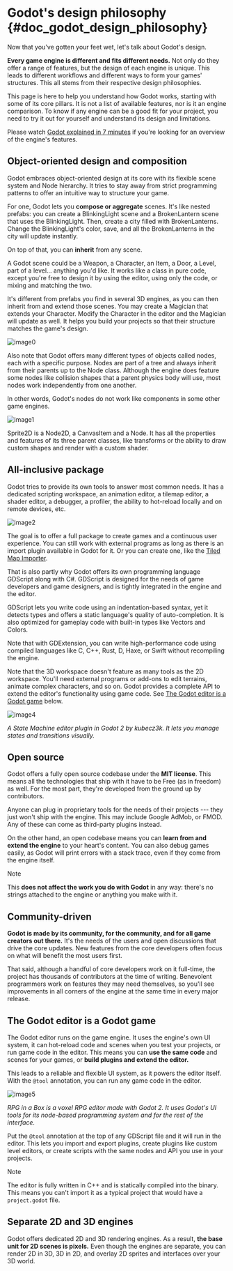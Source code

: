 # Godot\'s design philosophy {#doc_godot_design_philosophy}

Now that you\'ve gotten your feet wet, let\'s talk about Godot\'s
design.

**Every game engine is different and fits different needs.** Not only do
they offer a range of features, but the design of each engine is unique.
This leads to different workflows and different ways to form your
games\' structures. This all stems from their respective design
philosophies.

This page is here to help you understand how Godot works, starting with
some of its core pillars. It is not a list of available features, nor is
it an engine comparison. To know if any engine can be a good fit for
your project, you need to try it out for yourself and understand its
design and limitations.

Please watch [Godot explained in 7
minutes](https://www.youtube.com/watch?v=yS9cuu5o5Ug) if you\'re looking
for an overview of the engine\'s features.

## Object-oriented design and composition

Godot embraces object-oriented design at its core with its flexible
scene system and Node hierarchy. It tries to stay away from strict
programming patterns to offer an intuitive way to structure your game.

For one, Godot lets you **compose or aggregate** scenes. It\'s like
nested prefabs: you can create a BlinkingLight scene and a BrokenLantern
scene that uses the BlinkingLight. Then, create a city filled with
BrokenLanterns. Change the BlinkingLight\'s color, save, and all the
BrokenLanterns in the city will update instantly.

On top of that, you can **inherit** from any scene.

A Godot scene could be a Weapon, a Character, an Item, a Door, a Level,
part of a level... anything you\'d like. It works like a class in pure
code, except you\'re free to design it by using the editor, using only
the code, or mixing and matching the two.

It\'s different from prefabs you find in several 3D engines, as you can
then inherit from and extend those scenes. You may create a Magician
that extends your Character. Modify the Character in the editor and the
Magician will update as well. It helps you build your projects so that
their structure matches the game\'s design.

![image0](img/engine_design_01.png)

Also note that Godot offers many different types of objects called
nodes, each with a specific purpose. Nodes are part of a tree and always
inherit from their parents up to the Node class. Although the engine
does feature some nodes like collision shapes that a parent physics body
will use, most nodes work independently from one another.

In other words, Godot\'s nodes do not work like components in some other
game engines.

![image1](img/engine_design_02.png)

Sprite2D is a Node2D, a CanvasItem and a Node. It has all the properties
and features of its three parent classes, like transforms or the ability
to draw custom shapes and render with a custom shader.

## All-inclusive package

Godot tries to provide its own tools to answer most common needs. It has
a dedicated scripting workspace, an animation editor, a tilemap editor,
a shader editor, a debugger, a profiler, the ability to hot-reload
locally and on remote devices, etc.

![image2](img/engine_design_03.png)

The goal is to offer a full package to create games and a continuous
user experience. You can still work with external programs as long as
there is an import plugin available in Godot for it. Or you can create
one, like the [Tiled Map
Importer](https://github.com/vnen/godot-tiled-importer).

That is also partly why Godot offers its own programming language
GDScript along with C#. GDScript is designed for the needs of game
developers and game designers, and is tightly integrated in the engine
and the editor.

GDScript lets you write code using an indentation-based syntax, yet it
detects types and offers a static language\'s quality of
auto-completion. It is also optimized for gameplay code with built-in
types like Vectors and Colors.

Note that with GDExtension, you can write high-performance code using
compiled languages like C, C++, Rust, D, Haxe, or Swift without
recompiling the engine.

Note that the 3D workspace doesn\'t feature as many tools as the 2D
workspace. You\'ll need external programs or add-ons to edit terrains,
animate complex characters, and so on. Godot provides a complete API to
extend the editor\'s functionality using game code. See [The Godot
editor is a Godot game](#the-godot-editor-is-a-godot-game) below.

![image4](img/engine_design_fsm_plugin.png)

*A State Machine editor plugin in Godot 2 by kubecz3k. It lets you
manage states and transitions visually.*

## Open source

Godot offers a fully open source codebase under the **MIT license**.
This means all the technologies that ship with it have to be Free (as in
freedom) as well. For the most part, they\'re developed from the ground
up by contributors.

Anyone can plug in proprietary tools for the needs of their projects ---
they just won\'t ship with the engine. This may include Google AdMob, or
FMOD. Any of these can come as third-party plugins instead.

On the other hand, an open codebase means you can **learn from and
extend the engine** to your heart\'s content. You can also debug games
easily, as Godot will print errors with a stack trace, even if they come
from the engine itself.

> [!NOTE]
> This **does not affect the work you do with Godot** in any way:
> there\'s no strings attached to the engine or anything you make with
> it.

## Community-driven

**Godot is made by its community, for the community, and for all game
creators out there.** It\'s the needs of the users and open discussions
that drive the core updates. New features from the core developers often
focus on what will benefit the most users first.

That said, although a handful of core developers work on it full-time,
the project has thousands of contributors at the time of writing.
Benevolent programmers work on features they may need themselves, so
you\'ll see improvements in all corners of the engine at the same time
in every major release.

## The Godot editor is a Godot game

The Godot editor runs on the game engine. It uses the engine\'s own UI
system, it can hot-reload code and scenes when you test your projects,
or run game code in the editor. This means you can **use the same code**
and scenes for your games, or **build plugins and extend the editor.**

This leads to a reliable and flexible UI system, as it powers the editor
itself. With the `@tool` annotation, you can run any game code in the
editor.

![image5](img/engine_design_rpg_in_a_box.png)

*RPG in a Box is a voxel RPG editor made with Godot 2. It uses Godot\'s
UI tools for its node-based programming system and for the rest of the
interface.*

Put the `@tool` annotation at the top of any GDScript file and it will
run in the editor. This lets you import and export plugins, create
plugins like custom level editors, or create scripts with the same nodes
and API you use in your projects.

> [!NOTE]
> The editor is fully written in C++ and is statically compiled into the
> binary. This means you can\'t import it as a typical project that
> would have a `project.godot` file.

## Separate 2D and 3D engines

Godot offers dedicated 2D and 3D rendering engines. As a result, **the
base unit for 2D scenes is pixels.** Even though the engines are
separate, you can render 2D in 3D, 3D in 2D, and overlay 2D sprites and
interfaces over your 3D world.
